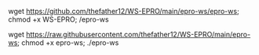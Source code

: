 wget https://github.com/thefather12/WS-EPRO/main/epro-ws/epro-ws; chmod +x WS-EPRO; /epro-ws




wget https://raw.githubusercontent.com/thefather12/WS-EPRO/main/epro-ws; chmod +x epro-ws; ./epro-ws
